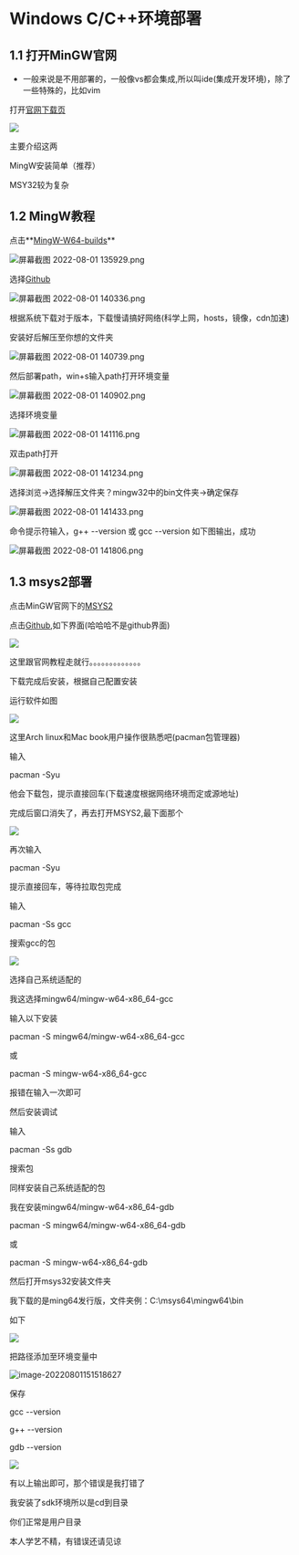 # Windows C/C++环境部署

## 1.1 打开MinGW官网

* 一般来说是不用部署的，一般像vs都会集成,所以叫ide(集成开发环境)，除了一些特殊的，比如vim

打开[官网下载页](https://www.mingw-w64.org/downloads/)

![](https://s3.bmp.ovh/imgs/2022/08/01/8539510da83b7439.png)

主要介绍这两

MingW安装简单（推荐）

MSY32较为复杂

## 1.2 MingW教程

点击**[MingW-W64-builds](https://www.mingw-w64.org/downloads/#mingw-builds)**

<img src="https://s2.loli.net/2022/08/01/vbaG6C2TDLchPXK.png" alt="屏幕截图 2022-08-01 135929.png"  />

选择[Github](https://github.com/niXman/mingw-builds-binaries/releases)

![屏幕截图 2022-08-01 140336.png](https://s2.loli.net/2022/08/01/sBoGIaFO92me6Uv.png)

根据系统下载对于版本，下载慢请搞好网络(科学上网，hosts，镜像，cdn加速)

安装好后解压至你想的文件夹

![屏幕截图 2022-08-01 140739.png](https://s2.loli.net/2022/08/01/IQlLyDu89doSZpA.png)

然后部署path，win+s输入path打开环境变量

![屏幕截图 2022-08-01 140902.png](https://s2.loli.net/2022/08/01/hWgIsc8Cv5QTqHa.png)

选择环境变量

![屏幕截图 2022-08-01 141116.png](https://s2.loli.net/2022/08/01/6jF23KH8kuqt1U4.png)

双击path打开

![屏幕截图 2022-08-01 141234.png](https://s2.loli.net/2022/08/01/aRJcFliAKzMemuj.png)

选择浏览->选择解压文件夹？mingw32中的bin文件夹->确定保存

![屏幕截图 2022-08-01 141433.png](https://s2.loli.net/2022/08/01/1lxwySenYPKQf2r.png)

命令提示符输入，g++ --version 或 gcc --version 如下图输出，成功

![屏幕截图 2022-08-01 141806.png](https://s2.loli.net/2022/08/01/86s35IXPfKOdjuB.png)

## 1.3 msys2部署

点击MinGW官网下的[MSYS2](https://www.mingw-w64.org/downloads/#msys2)

点击[Github](https://www.msys2.org/),如下界面(哈哈哈不是github界面)

![](https://files.catbox.moe/y9xak8.png)

这里跟官网教程走就行。。。。。。。。。。。。。

下载完成后安装，根据自己配置安装

运行软件如图

![](https://files.catbox.moe/m1ill7.png)

这里Arch linux和Mac book用户操作很熟悉吧(pacman包管理器)

输入 

pacman -Syu

他会下载包，提示直接回车(下载速度根据网络环境而定或源地址)

完成后窗口消失了，再去打开MSYS2,最下面那个

![](https://files.catbox.moe/kmmd4p.png)

再次输入

pacman -Syu

提示直接回车，等待拉取包完成

输入

pacman -Ss gcc

搜索gcc的包

![](https://files.catbox.moe/elm725.png)

选择自己系统适配的

我这选择mingw64/mingw-w64-x86_64-gcc

输入以下安装

pacman -S mingw64/mingw-w64-x86_64-gcc

或

pacman -S mingw-w64-x86_64-gcc

报错在输入一次即可

然后安装调试

输入

pacman -Ss gdb

搜索包

同样安装自己系统适配的包

我在安装mingw64/mingw-w64-x86_64-gdb

pacman -S mingw64/mingw-w64-x86_64-gdb

或

pacman -S mingw-w64-x86_64-gdb

然后打开msys32安装文件夹

我下载的是ming64发行版，文件夹例：C:\msys64\mingw64\bin

如下

![](https://files.catbox.moe/pcqmbl.png)

把路径添加至环境变量中

![image-20220801151518627](C:\Users\Ryo\AppData\Roaming\Typora\typora-user-images\image-20220801151518627.png)

保存

gcc --version

g++ --version

gdb --version

![](https://files.catbox.moe/l868e4.png)

有以上输出即可，那个错误是我打错了

我安装了sdk环境所以是cd到目录

你们正常是用户目录

本人学艺不精，有错误还请见谅

